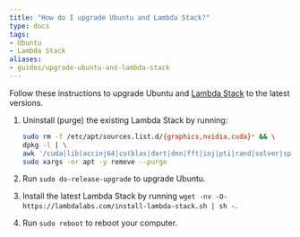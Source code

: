 ```yaml
---
title: "How do I upgrade Ubuntu and Lambda Stack?"
type: docs
tags:
- Ubuntu
- Lambda Stack
aliases:
- guides/upgrade-ubuntu-and-lambda-stack
---
```


Follow these instructions to upgrade Ubuntu and
[Lambda Stack](https://lambdalabs.com/lambda-stack-deep-learning-software) to
the latest versions.

1. Uninstall (purge) the existing Lambda Stack by running:

   ```bash
   sudo rm -f /etc/apt/sources.list.d/{graphics,nvidia,cuda}* && \
   dpkg -l | \
   awk '/cuda|lib(accinj64|cu(blas|dart|dnn|fft|inj|pti|rand|solver|sparse)|magma|nccl|npp|nv[^p])|nv(idia|ml)|tensor(flow|board)|torch/ { print $2 }' | \
   sudo xargs -or apt -y remove --purge
   ```

1. Run `sudo do-release-upgrade` to upgrade Ubuntu.

1. Install the latest Lambda Stack by running
   `wget -nv -O- https://lambdalabs.com/install-lambda-stack.sh | sh -`.

1. Run `sudo reboot` to reboot your computer.
